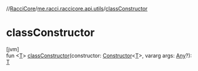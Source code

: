 //[RacciCore](../../index.md)/[me.racci.raccicore.api.utils](index.md)/[classConstructor](class-constructor.md)

# classConstructor

[jvm]\
fun &lt;[T](class-constructor.md)&gt; [classConstructor](class-constructor.md)(constructor: [Constructor](https://docs.oracle.com/javase/8/docs/api/java/lang/reflect/Constructor.html)&lt;[T](class-constructor.md)&gt;, vararg
args: [Any](https://kotlinlang.org/api/latest/jvm/stdlib/kotlin/-any/index.html)?): [T](class-constructor.md)
